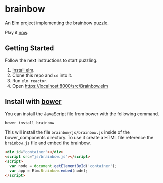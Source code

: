 # brainbow
An Elm project implementing the brainbow puzzle.

Play it [now][puzzle].

## Getting Started
Follow the next instructions to start puzzling.

1. [Install elm][install].
2. Clone this repo and `cd` into it.
3. Run `elm reactor`.
4. Open [https://localhost:8000/src/Brainbow.elm][local]

## Install with [bower][]
You can install the JavaScript file from bower with the following command.

```sh
bower install brainbow
```

This will install the file `brainbow/js/brainbow.js` inside of the
bower_components directory. To use it create a HTML file reference the
`brainbow.js` file and embed the brainbow.

```html
<div id="container"></div>
<script src="js/brainbow.js"></script>
<script>
  var node = document.getElementById('container');
  var app = Elm.Brainbow.embed(node);
</script>
```

[install]: http://elm-lang.org/install
[local]: http://localhost:8000/src/Brainbow.elm
[puzzle]: http://fifth-postulate.nl/brainbow
[bower]: https://bower.io/
